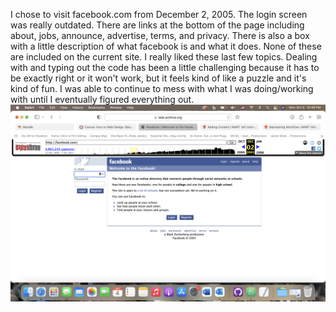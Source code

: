 I chose to visit facebook.com from December 2, 2005. The login screen was really outdated. There are links at the bottom of the page including about, jobs, announce, advertise, terms, and privacy. There is also a box with a little description of what facebook is and what it does. None of these are included on the current site.
I really liked these last few topics. Dealing with and typing out the code has been a little challenging because it has to be exactly right or it won't work, but it feels kind of like a puzzle and it's kind of fun. I was able to continue to mess with what I was doing/working with until I eventually figured everything out.
![Website Screenshot](./Images/FacebookScreenshot.png)
